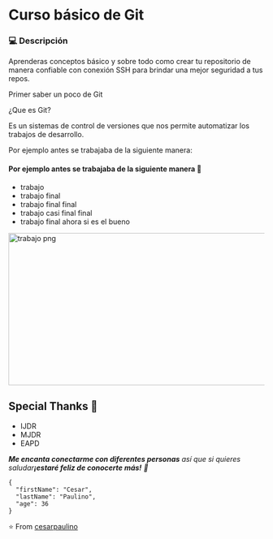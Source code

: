 # Curso básico de Git

### 💻 Descripción

Aprenderas conceptos básico y sobre todo como crear tu repositorio de manera confiable con conexión SSH para brindar una mejor seguridad a tus repos.

Primer saber un poco de Git 

¿Que es Git?

Es un sistemas de control de versiones que nos permite automatizar los trabajos de desarrollo.

Por ejemplo antes se trabajaba de la siguiente manera:

#### Por ejemplo antes se trabajaba de la siguiente manera 🤔
- trabajo
- trabajo final
- trabajo final final
- trabajo casi final final
- trabajo final ahora si es el bueno

<img alt="trabajo png" src="https://user-images.githubusercontent.com/25986679/193332392-b10e17d4-4915-4a14-aa90-ac3f8188a4b2.png" width="600" height="300"><br>



## Special Thanks 🙇
- IJDR
- MJDR
- EAPD

<em><b>Me encanta conectarme con diferentes personas</b> así que si quieres saludar<b>¡estaré feliz de conocerte más!</b> 👀 </em>

```
{
  "firstName": "Cesar",
  "lastName": "Paulino",
  "age": 36
}
```

⭐️ From [cesarpaulino](https://github.com/cesarpaulino)